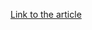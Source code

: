 [Link to the article](https://byte-atlas.blogspot.ch/2015/08/knowledge-fragment-unwrapping-fobber.html)
